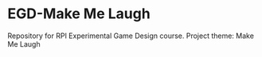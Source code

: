 # EGD-Make Me Laugh
Repository for RPI Experimental Game Design course. Project theme: Make Me Laugh
